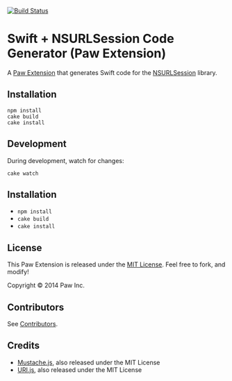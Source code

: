 [![Build Status](https://travis-ci.org/luckymarmot/Paw-SwiftNSURLSessionCodeGenerator.svg?branch=master)](https://travis-ci.org/luckymarmot/Paw-SwiftNSURLSessionCodeGenerator)

# Swift + NSURLSession Code Generator (Paw Extension)

A [Paw Extension](http://luckymarmot.com/paw/extensions/) that generates Swift code for the [NSURLSession](https://developer.apple.com/library/ios/documentation/Foundation/Reference/NSURLSession_class/) library.

## Installation

```shell
npm install
cake build
cake install
```

## Development

During development, watch for changes:

```shell
cake watch
```

## Installation

* `npm install`
* `cake build`
* `cake install`

## License

This Paw Extension is released under the [MIT License](LICENSE). Feel free to fork, and modify!

Copyright © 2014 Paw Inc.

## Contributors

See [Contributors](https://github.com/luckymarmot/Paw-SwiftNSURLSessionCodeGenerator/graphs/contributors).

## Credits

* [Mustache.js](https://github.com/janl/mustache.js/), also released under the MIT License
* [URI.js](http://medialize.github.io/URI.js/), also released under the MIT License
